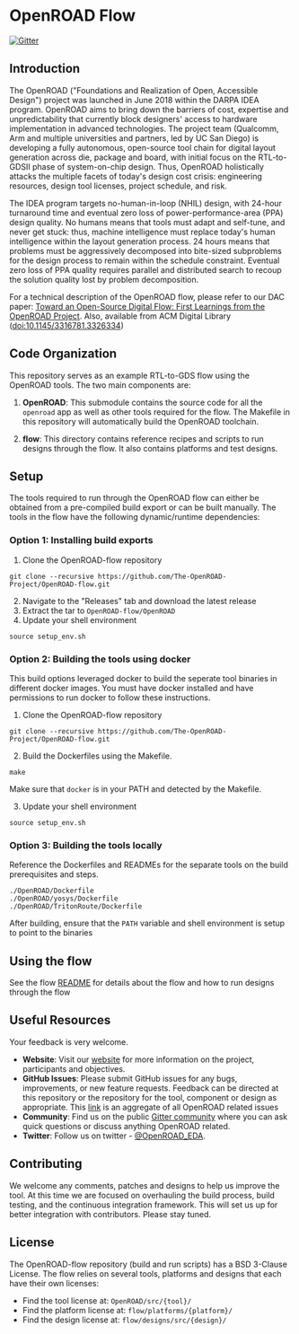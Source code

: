 # OpenROAD Flow
[![Gitter](https://badges.gitter.im/The-OpenROAD-Project/community.svg)](https://gitter.im/The-OpenROAD-Project/community?utm_source=badge&utm_medium=badge&utm_campaign=pr-badge)


## Introduction
The OpenROAD ("Foundations and Realization of Open, Accessible Design") project
was launched in June 2018 within the DARPA IDEA program. OpenROAD aims to bring
down the barriers of cost, expertise and unpredictability that currently block
designers' access to hardware implementation in advanced technologies. The
project team (Qualcomm, Arm and multiple universities and partners, led by UC
San Diego) is developing a fully autonomous, open-source tool chain for digital
layout generation across die, package and board, with initial focus on the
RTL-to-GDSII phase of system-on-chip design. Thus, OpenROAD holistically attacks
the multiple facets of today's design cost crisis: engineering resources, design
tool licenses, project schedule, and risk.

The IDEA program targets no-human-in-loop (NHIL) design, with 24-hour turnaround
time and eventual zero loss of power-performance-area (PPA) design quality. No
humans means that tools must adapt and self-tune, and never get stuck: thus,
machine intelligence must replace today's human intelligence within the layout
generation process. 24 hours means that problems must be aggressively decomposed
into bite-sized subproblems for the design process to remain within the schedule
constraint. Eventual zero loss of PPA quality requires parallel and distributed
search to recoup the solution quality lost by problem decomposition.

For a technical description of the OpenROAD flow, please refer to our DAC paper:
[Toward an Open-Source Digital Flow: First Learnings from the OpenROAD
Project](https://vlsicad.ucsd.edu/Publications/Conferences/371/c371.pdf). Also,
available from ACM Digital Library
([doi:10.1145/3316781.3326334](https://dl.acm.org/citation.cfm?id=3326334))

## Code Organization
This repository serves as an example RTL-to-GDS flow using the OpenROAD tools.
The two main components are:
1. **OpenROAD**: This submodule contains the source code for all the `openroad`
   app as well as other tools required for the flow. The Makefile in this
   repository will automatically build the OpenROAD toolchain.

2. **flow**: This directory contains reference recipes and scripts to run
   designs through the flow. It also contains platforms and test designs.

## Setup
The tools required to run through the OpenROAD flow can either be obtained from
a pre-compiled build export or can be built manually. The tools in the flow have
the following dynamic/runtime dependencies:

### Option 1: Installing build exports
1.  Clone the OpenROAD-flow repository
```
git clone --recursive https://github.com/The-OpenROAD-Project/OpenROAD-flow.git
```
2. Navigate to the "Releases" tab and download the latest release
3. Extract the tar to `OpenROAD-flow/OpenROAD`
4. Update your shell environment
```
source setup_env.sh
```

### Option 2: Building the tools using docker
This build options leveraged docker to build the seperate tool binaries in
different docker images. You must have docker installed and have permissions to
run docker to follow these instructions.
1.  Clone the OpenROAD-flow repository
```
git clone --recursive https://github.com/The-OpenROAD-Project/OpenROAD-flow.git
```
2. Build the Dockerfiles using the Makefile.
```
make
```
Make sure that `docker` is in your PATH and detected by the Makefile.

3. Update your shell environment
```
source setup_env.sh
```

### Option 3: Building the tools locally
Reference the Dockerfiles and READMEs for the separate tools on the build
prerequisites and steps.
```
./OpenROAD/Dockerfile
./OpenROAD/yosys/Dockerfile
./OpenROAD/TritonRoute/Dockerfile
```
After building, ensure that the `PATH` variable and shell environment is setup to point to the binaries

## Using the flow
See the flow [README](flow) for details about the flow and how
to run designs through the flow


## Useful Resources
Your feedback is very welcome.
- **Website**: Visit our [website](https://theopenroadproject.org/) for more
  information on the project, participants and objectives.
- **GitHub Issues**: Please submit GitHub issues for any bugs, improvements, or
  new feature requests. Feedback can be directed at this repository or the
  repository for the tool, component or design as appropriate. This
  [link](https://github.com/issues?utf8=%E2%9C%93&q=is%3Aopen+archived%3Afalse+user%3AThe-OpenROAD-Project+)
  is an aggregate of all OpenROAD related issues
- **Community**: Find us on the public [Gitter
  community](https://gitter.im/The-OpenROAD-Project/community) where you can ask
  quick questions or discuss anything OpenROAD related.
- **Twitter**: Follow us on twitter -
  [@OpenROAD_EDA](https://twitter.com/OpenROAD_EDA).


## Contributing
We welcome any comments, patches and designs to help us improve the tool. At
this time we are focused on overhauling the build process, build testing, and
the continuous integration framework. This will set us up for better integration
with contributors. Please stay tuned.

## License
The OpenROAD-flow repository (build and run scripts) has a BSD 3-Clause License.
The flow relies on several tools, platforms and designs that each have their own
licenses:
- Find the tool license at: `OpenROAD/src/{tool}/`
- Find the platform license at: `flow/platforms/{platform}/`
- Find the design license at: `flow/designs/src/{design}/`
